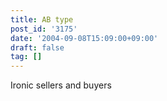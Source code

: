 ```yaml
---
title: AB type
post_id: '3175'
date: '2004-09-08T15:09:00+09:00'
draft: false
tag: []
---
```


Ironic sellers and buyers